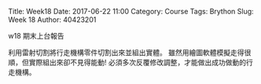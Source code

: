 Title: Week18
Date: 2017-06-22 11:00
Category: Course
Tags: Brython
Slug: Week 18
Author: 40423201



w18 期末上台報告


利用雷射切割將行走機構零件切割出來並組出實體。
雖然用繪圖軟體模擬走得很順，但實際組出來卻不見得能動!
必須多次反覆修改調整，才能做出成功做動的行走機構。
<!-- PELICAN_END_SUMMARY -->

